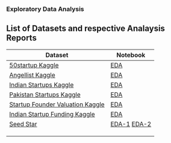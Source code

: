### Exploratory Data Analysis

## List of Datasets and respective Analaysis Reports

| Dataset                                                                                                                       | Notebook                                                                                                                                                                                                 |
| ----------------------------------------------------------------------------------------------------------------------------- | -------------------------------------------------------------------------------------------------------------------------------------------------------------------------------------------------------- |
| [50startup Kaggle](./data/kaggle-50Startup)                                  | [EDA](./notebook/EDA_50StartupsData.ipynb)                                                                                                              |
| [Angellist Kaggle](./data/kaggle-AngelList)                                  | [EDA](./notebook/AngelList_Data_AI_Startups_EDA_v2.ipynb)                                                                                               |
| [Indian Startups Kaggle](./data/kaggle-IndianStartup)                        | [EDA](./notebook/IndianStartupFunding.ipynb)                                                                                                            |
| [Pakistan Startups Kaggle](./data/kaggle-PakistanStartups)                   | [EDA](./notebook/EDA_PakistanStartups.ipynb)                                                                                                            |
| [Startup Founder Valuation Kaggle](./data/kaggle-startup-founders-valuation) | [EDA](./notebook/EDA-kaggle-startup-founders-valuation.ipynb)                                                                                           |
| [Indian Startup Funding Kaggle](./data/kaggle-Indian%20Unicorns)               | [EDA](./notebook/IndianStartupFunding.ipynb)                                                                                                            |
| [Seed Star](./data/Seedstar_cleaned_data)                                    | [EDA-1](./notebook/seedstars_feature_engineering.ipynb) [EDA-2](.notebook/SeedStars_AlumniData.ipynb) |
|                                                                                                                               |                                                                                                                                                                                                          |
|                                                                                                                               |                                                                                                                                                                                                          |
|                                                                                                                               |                                                                                                                                                                                                          |
